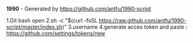 **1990** - Generated by https://github.com/antfu/1990-script

1.Git bash open
2.sh -c "$(curl -fsSL https://raw.github.com/antfu/1990-script/master/index.sh)"
3.username
4.generate acces token and paste : https://github.com/settings/tokens/new
